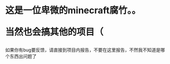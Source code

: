 <html>
  <body>
    <h1>这是一位卑微的minecraft腐竹。。<p>当然也会搞其他的项目（</p></h1>
    <p>如果你有bug要反馈，请直接到项目内报告，不要在这里报告，不然我不知道是哪个东西出问题了</p>
    </body>
</html>

